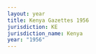 ```yaml
---
layout: year
title: Kenya Gazettes 1956
jurisdiction: KE
jurisdiction_name: Kenya
year: "1956"
---
```

